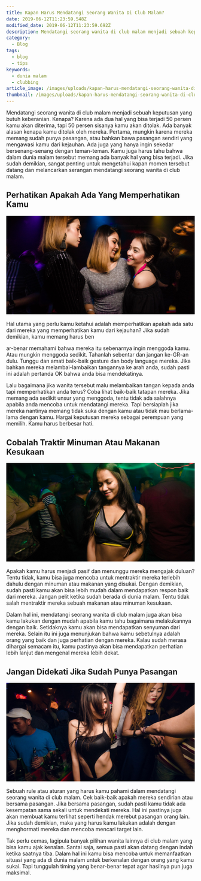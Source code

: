 ```yaml
---
title: Kapan Harus Mendatangi Seorang Wanita Di Club Malam?
date: 2019-06-12T11:23:59.548Z
modified_date: 2019-06-12T11:23:59.692Z
description: Mendatangi seorang wanita di club malam menjadi sebuah keputusan yang butuh keberanian. Kenapa? Karena ada dua hal yang bisa terjadi 50 persen.
category:
  - Blog
tags:
  - blog
  - tips
keywords:
  - dunia malam
  - clubbing
article_image: /images/uploads/kapan-harus-mendatangi-seorang-wanita-di-club-malam-2.jpg
thumbnail: /images/uploads/kapan-harus-mendatangi-seorang-wanita-di-club-malam-2-012.jpg
---
```

Mendatangi seorang wanita di club malam menjadi sebuah keputusan yang butuh keberanian. Kenapa? Karena ada dua hal yang bisa terjadi 50 persen kamu akan diterima, tapi 50 persen sisanya kamu akan ditolak. Ada banyak alasan kenapa kamu ditolak oleh mereka. Pertama, mungkin karena mereka memang sudah punya pasangan, atau bahkan bawa pasangan sendiri yang mengawasi kamu dari kejauhan. Ada juga yang hanya ingin sekedar bersenang-senang dengan teman-teman. Kamu juga harus tahu bahwa dalam dunia malam tersebut memang ada banyak hal yang bisa terjadi. Jika sudah demikian, sangat penting untuk mengetahui kapan momen tersebut datang dan melancarkan serangan mendatangi seorang wanita di club malam.



## Perhatikan Apakah Ada Yang Memperhatikan Kamu

![Kapan Harus Mendatangi Seorang Wanita Di Club Malam?](/images/uploads/kapan-harus-mendatangi-seorang-wanita-di-club-malam-2.jpg)

Hal utama yang perlu kamu ketahui adalah memperhatikan apakah ada satu dari mereka yang memperhatikan kamu dari kejauhan? Jika sudah demikian, kamu memang harus ben

ar-benar memahami bahwa mereka itu sebenarnya ingin menggoda kamu. Atau mungkin menggoda sedikit. Tahanlah sebentar dan jangan ke-GR-an dulu. Tunggu dan amati baik-baik gesture dan body language mereka. Jika bahkan mereka melambai-lambaikan tangannya ke arah anda, sudah pasti ini adalah pertanda OK bahwa anda bisa mendekatinya.

Lalu bagaimana jika wanita tersebut malu melambaikan tangan kepada anda tapi memperhatikan anda terus? Coba lihat baik-baik tatapan mereka. Jika memang ada sedikit unsur yang menggoda, tentu tidak ada salahnya apabila anda mencoba untuk mendatangi mereka. Tapi bersiaplah jika mereka nantinya memang tidak suka dengan kamu atau tidak mau berlama-lama dengan kamu. Hargai keputusan mereka sebagai perempuan yang memilih. Kamu harus berbesar hati.



## Cobalah Traktir Minuman Atau Makanan Kesukaan

![Kapan Harus Mendatangi Seorang Wanita Di Club Malam?](/images/uploads/kapan-harus-mendatangi-seorang-wanita-di-club-malam-3.jpg)

Apakah kamu harus menjadi pasif dan menunggu mereka mengajak duluan? Tentu tidak, kamu bisa juga mencoba untuk mentraktir mereka terlebih dahulu dengan minuman atau makanan yang disukai. Dengan demikian, sudah pasti kamu akan bisa lebih mudah dalam mendapatkan respon baik dari mereka. Jangan pelit ketika sudah berada di dunia malam. Tentu tidak salah mentraktir mereka sebuah makanan atau minuman kesukaan.

Dalam hal ini, mendatangi seorang wanita di club malam juga akan bisa kamu lakukan dengan mudah apabila kamu tahu bagaimana melakukannya dengan baik. Setidaknya kamu akan bisa mendapatkan senyuman dari mereka. Selain itu ini juga menunjukan bahwa kamu sebetulnya adalah orang yang baik dan juga perhatian dengan mereka. Kalau sudah merasa dihargai semacam itu, kamu pastinya akan bisa mendapatkan perhatian lebih lanjut dan mengenal mereka lebih dekat.



## Jangan Didekati Jika Sudah Punya Pasangan

![Kapan Harus Mendatangi Seorang Wanita Di Club Malam?](/images/uploads/kapan-harus-mendatangi-seorang-wanita-di-club-malam-1.jpg)

Sebuah rule atau aturan yang harus kamu pahami dalam mendatangi seorang wanita di club malam. Cek baik-baik apakah mereka sendirian atau bersama pasangan. Jika bersama pasangan, sudah pasti kamu tidak ada kesempatan sama sekali untuk mendekati mereka. Hal ini pastinya juga akan membuat kamu terlihat seperti hendak merebut pasangan orang lain. Jika sudah demikian, maka yang harus kamu lakukan adalah dengan menghormati mereka dan mencoba mencari target lain.

Tak perlu cemas, lagipula banyak pilihan wanita lainnya di club malam yang bisa kamu ajak kenalan. Santai saja, semua pasti akan datang dengan indah ketika saatnya tiba. Dalam hal ini kamu bisa mencoba untuk memanfaatkan situasi yang ada di dunia malam untuk berkenalan dengan orang yang kamu sukai. Tapi tunggulah timing yang benar-benar tepat agar hasilnya pun juga maksimal.
